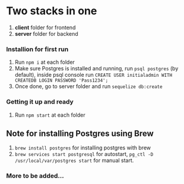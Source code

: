 # Two stacks in one

1) **client** folder for frontend
2) **server** folder for backend

### Installion for first run
1) Run `npm i` at each folder
2) Make sure Postgres is installed and running, run `psql postgres` (by default), inside psql console run `CREATE USER initialadmin WITH CREATEDB LOGIN PASSWORD 'Pass1234';`
3) Once done, go to server folder and run `sequelize db:create`

### Getting it up and ready
1) Run `npm start` at each folder

## Note for installing Postgres using Brew
1. `brew install postgres` for installing postgres with brew
2. `brew services start postgresql` for autostart, `pg_ctl -D /usr/local/var/postgres start` for manual start.

### More to be added...
